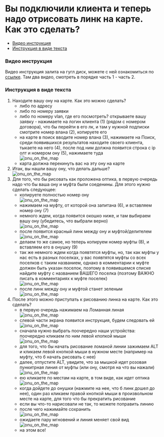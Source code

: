 # Вы подключили клиента и теперь надо отрисовать линк на карте. Как это сделать? 
- [Видео инструкция](#видео-инструкция)
- [Инструкция в виде текста](#инструкция-в-виде-текста)

### Видео инструкция
Видео инструкция залита на гугл диск, можете с ней ознакомиться по [ссылке](https://drive.google.com/drive/folders/109COCZ4ksPdu_gGp6o0IEdBnxkCkZuGq). Там два видео, смотреть в порядке часть 1 - часть 2.

### Инструкция в виде текста
1. Находите вашу ону на карте. Как это можно сделать?
    - либо по адресу
    - либо по номеру заявки
    - либо по номеру vlan, где его посмотреть? открываете вашу заявку - нажимаете на логин клиента (1) (рядом с номером договора), что бы перейти в его лк, и там у нужной подписки смотрите номер влана (2), копируете его
    - на карте в поиск вводите номер влана (3), нажимаете на Поиск, среди появившихся результатов находите своего клиента, тыкаете на него (4), после под ним должна появится строка с ip олт и номером ону (5), нажимаете туда \
    ![onu_on_the_map](../images/onuonthemap/onu_on_the_map_1.png) 
    - карта должна перекинуть вас на эту ону на карте
2. Итак, вы нашли вашу ону, что делать дальше? \
![onu_on_the_map](../images/onuonthemap/onu_on_the_map_2.png)
3. Для того, что бы рисовать как проложена оптика, в первую очередь надо что бы ваша ону и муфта были соеденины. Для этого нужно сделать следующее:
    - копируете полностью номер ону \
    ![onu_on_the_map](../images/onuonthemap/onu_on_the_map_3.png)
    - нажимаем на муфту, от которой она запитана (6), и вставляем номер ону (7)
    - немного ждем, когда появится окошко ниже, и там выбираем вашу ону (убедитесь, что выбрали верно) \
    ![onu_on_the_map](../images/onuonthemap/onu_on_the_map_4.png)
    - после появится красный линк между ону и муфтой/делителем \
    ![onu_on_the_map](../images/onuonthemap/onu_on_the_map_5.png)
    - делаем то же самое, но теперь копируем номер муфты (8), и вставляем его в онушку (9)
    - так же немного ждем когда появтятся муфты, но, так как муфты у нас есть в разных поселках, у вас появтятся муфты со всех поселков с таким названием, однако в комментарии к муфте должен быть указан поселок, поэтому в появившемся списке найдите муфту с названием ВАШЕГО поселка (поэтому 
    ВАЖНО писать в комментариях к муфте поселек) \
    ![onu_on_the_map](../images/onuonthemap/onu_on_the_map_6.png)
    - после линк между ону и муфтой станет зеленым \
    ![onu_on_the_map](../images/onuonthemap/onu_on_the_map_7.png)
4. После этого можно приступать к рисованию линка на карте. Как это сделать?
    - в первую очередь нажимаем на Ломанная линая \
    ![onu_on_the_map](../images/onuonthemap/onu_on_the_map_8.png)
    - слевой части экрана появится инструкция, будем следовать ей \
    ![onu_on_the_map](../images/onuonthemap/onu_on_the_map_9.png)
    - сначала нужно выбрать поочередно наши устройства: поочередно кликаем по ним левой кпопкой мыши \
    ![onu_on_the_map](../images/onuonthemap/onu_on_the_map_10.png)
    - для того, что бы начать рисование ломаной линии зажимаем ALT и кликаем левой кнопкой мыши в нужном месте (например на муфту, что б начать рисовать с нее)
    - далее, отпустите ALT, увидите, что за мышкой идет розовая пункитрная линия от муфты (или ону, смотря на что вы нажали) \
    ![onu_on_the_map](../images/onuonthemap/onu_on_the_map_11.png) 
    - ею кликаете по местам на карте, в том виде, как идет оптика \
    ![onu_on_the_map](../images/onuonthemap/onu_on_the_map_12.png)
    - когда дойдете до онушки (нажмите на нее, что б линк дошел до нее), один раз кликаем правой кнопкой мыши в произвольном месте на карте, для того что бы прекратить рисование
    - если вы что-то нарисовали не так, то можете поправить линию
    - после чего нажимайте сохранить \
    ![onu_on_the_map](../images/onuonthemap/onu_on_the_map_13.png)
    - ожидаете пару мгновений и линия меняет свой вид \
    ![onu_on_the_map](../images/onuonthemap/onu_on_the_map_14.png)
    - на этом все! 